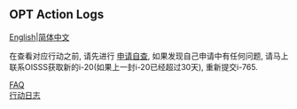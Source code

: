 ## OPT Action Logs
[English](https://ion2014.github.io/OPTActionLogs/index)|[简体中文](https://ion2014.github.io/OPTActionLogs/index_ch)

在查看对应行动之前, 请先进行 [申请自查](https://ion2014.github.io/OPTActionLogs/self_check_ch), 如果发现自己申请中有任何问题, 请马上联系OISSS获取新的i-20(如果上一封i-20已经超过30天), 重新提交i-765.

[FAQ](https://ion2014.github.io/OPTActionLogs/faq_ch)\
[行动日志](https://ion2014.github.io/OPTActionLogs/action_logs_ch)
